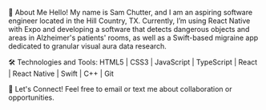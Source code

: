 🌌 About Me
Hello! My name is Sam Chutter, and I am an aspiring software engineer located in the Hill Country, TX. Currently, I’m using React Native with Expo and developing a software that detects dangerous objects and areas in Alzheimer's patients' rooms, as well as a Swift-based migraine app dedicated to granular visual aura data research.

🛠️ Technologies and Tools: 
HTML5 | CSS3 | JavaScript | TypeScript | React | React Native | Swift | C++ | Git

🤝 Let's Connect!
Feel free to email or text me about collaboration or opportunities. 
